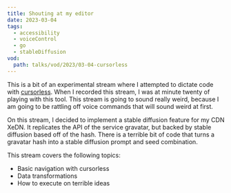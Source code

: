 ```yaml
---
title: Shouting at my editor
date: 2023-03-04
tags:
  - accessibility
  - voiceControl
  - go
  - stableDiffusion
vod:
  path: talks/vod/2023/03-04-cursorless
---
```


This is a bit of an experimental stream where I attempted to dictate code with [cursorless](https://www.cursorless.org/). When I recorded this stream, I was at minute twenty of playing with this tool. This stream is going to sound really weird, because I am going to be rattling off voice commands that will sound weird at first.

On this stream, I decided to implement a stable diffusion feature for my CDN XeDN. It replicates the API of the service gravatar, but backed by stable diffusion based off of the hash. There is a terrible bit of code that turns a gravatar hash into a stable diffusion prompt and seed combination.

This stream covers the following topics:

* Basic navigation with cursorless
* Data transformations
* How to execute on terrible ideas